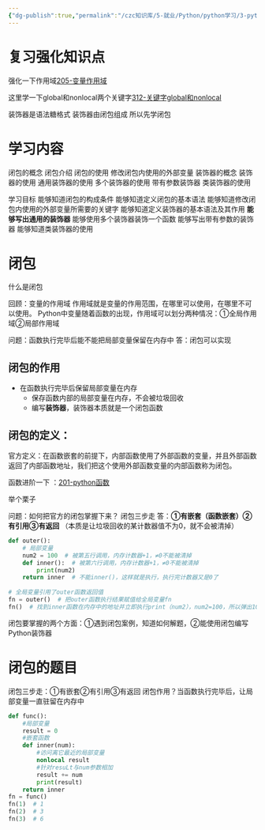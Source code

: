 ```yaml
---
{"dg-publish":true,"permalink":"/czc知识库/5-就业/Python/python学习/3-python高级/321-闭包（装饰器的原理）/","dgPassFrontmatter":true,"created":"2024-12-02T20:09:16.309+08:00","updated":"2024-12-08T12:39:45.390+08:00"}
---
```



# 复习强化知识点

强化一下作用域[205-变量作用域](205-变量作用域.md)

这里学一下global和nonlocal两个关键字[312-关键字global和nonlocal](312-关键字global和nonlocal.md)




装饰器是语法糖格式
装饰器由闭包组成
所以先学闭包

# 学习内容
闭包的概念
	闭包介绍
	闭包的使用
	修改闭包内使用的外部变量
装饰器的概念
	装饰器的使用
	通用装饰器的使用
	多个装饰器的使用
	带有参数装饰器
	类装饰器的使用

学习目标
	能够知道闭包的构成条件
	能够知道定义闭包的基本语法
	能够知道修改闭包内使用的外部变量所需要的关键字
	能够知道定义装饰器的基本语法及其作用
	**能够写出通用的装饰器**
	能够使用多个装饰器装饰一个函数
	能够写出带有参数的装饰器
	能够知道类装饰器的使用

# 闭包

什么是闭包

回顾：变量的作用域
	作用域就是变量的作用范围，在哪里可以使用，在哪里不可以使用。
	Python中变量随着函数的出现，作用域可以划分两种情况：①全局作用域②局部作用域

问题：函数执行完毕后能不能把局部变量保留在内存中
答：闭包可以实现

## 闭包的作用
- 在函数执行完毕后保留局部变量在内存
	- 保存函数内部的局部变量在内存，不会被垃圾回收
	- 编写**装饰器**，装饰器本质就是一个闭包函数

## **闭包的定义：**
官方定义：在函数嵌套的前提下，内部函数使用了外部函数的变量，并且外部函数返回了内部函数地址，我们把这个使用外部函数变量的内部函数称为闭包。

函数进阶一下 ：[201-python函数](201-python函数.md)

举个栗子

问题：如何把官方的闭包掌握下来？
闭包三步走
答：**①有嵌套（函数嵌套）②有引用③有返回**
（本质是让垃圾回收的某计数器值不为0，就不会被清掉）
```python
def outer():
	# 局部变量
	num2 = 100  # 被第五行调用，内存计数器+1，≠0不能被清掉
	def inner():  # 被第六行调用，内存计数器+1，≠0不能被清掉
		print(num2)
	return inner  # 不能inner()，这样就是执行，执行完计数器又是0了
	
# 全局变量引用了outer函数返回值
fn = outer()  # 把outer函数执行结果赋值给全局变量fn
fn()  # 找到inner函数在内存中的地址并立即执行print（num2），num2=100，所以弹出100
```

闭包要掌握的两个方面：①遇到闭包案例，知道如何解题，②能使用闭包编写Python装饰器




# 闭包的题目

闭包三步走：①有嵌套②有引用③有返回
闭包作用？当函数执行完毕后，让局部变量一直驻留在内存中
```python
def func():
	#局部变量
	result = 0
	#嵌套函数
	def inner(num):
		#访问离它最近的局部变量
		nonlocal result
		#针对resuLt与num参数相加
		result += num
		print(result)
	return inner
fn = func()
fn(1)  # 1
fn(2)  # 3
fn(3)  # 6
```

